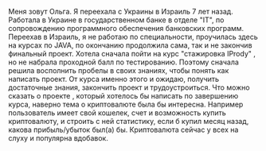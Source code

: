 Меня зовут Ольга. Я переехала с Украины в Израиль 7 лет назад. Работала в Украине в государственном банке в отделе "IT", по сопровождению программного обеспечения банковских программ. Переехав в Израиль, я не работаю по специальности, проучилась здесь на курсах по JAVA, по окончанию продолжила сама, так и не закончив финальный проект. Хотела сначала пойти на курс "стажировка IPrody" , но не набрала проходной балл по тестированию. Поэтому сначала решила восполнить пробелы в своих знаниях, чтобы понять как написать проект. От курса именно этого и ожидаю, получить достаточные знания, закончить проект и трудоустроиться. Что можно сказать о проекте , который хотелось бы написать по завершению курса, наверно тема о криптовалюте была бы интересна. Например пользователь имеет свой кошелек, счет и возможность купить криптовалюту, и строить с ней статистику, если б купил месяц назад, какова прибыль/убыток был(а) бы. Криптовалюта сейчас у всех на слуху и популярна вдобавок.